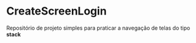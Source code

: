 # CreateScreenLogin

<p> Repositório de projeto simples para praticar a navegação de telas do tipo <Strong>stack</strong></>
